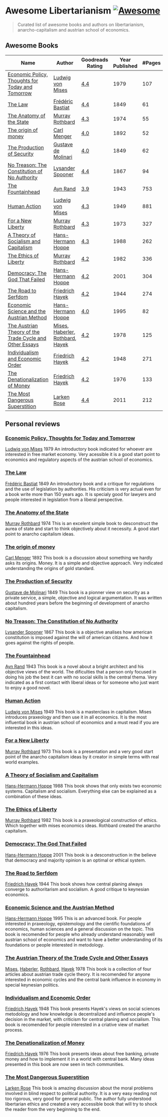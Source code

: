 # Awesome Libertarianism [![Awesome](https://cdn.rawgit.com/sindresorhus/awesome/d7305f38d29fed78fa85652e3a63e154dd8e8829/media/badge.svg)](https://github.com/sindresorhus/awesome)

> Curated list of awesome books and authors on libertarianism,  anarcho-capitalism and austrian school of economics.

## Awesome Books
| Name | Author | Goodreads Rating | Year Published | #Pages |
|------|--------|------------------|----------------|--------|
|[Economic Policy, Thoughts for Today and Tomorrow](https://mises.org/library/economic-policy-thoughts-today-and-tomorrow)|[Ludwig von Mises](https://en.wikipedia.org/wiki/Ludwig_von_Mises)|[4.4](https://www.goodreads.com/book/show/1822167.Economic_Policy)|1979|107|
|[The Law](https://mises.org/library/law)|[Frédéric Bastiat](https://en.wikipedia.org/wiki/Fr%C3%A9d%C3%A9ric_Bastiat)|[4.4](https://www.goodreads.com/book/show/1609224.The_Law)|1849|61|
|[The Anatomy of the State](https://mises.org/library/anatomy-state)|[Murray Rothbard](https://en.wikipedia.org/wiki/Murray_Rothbard)|[4.3](https://www.goodreads.com/book/show/6613404-anatomy-of-the-state)|1974|55|
|[The origin of money](https://mises.org/library/origins-money-0)|[Carl Menger](https://en.wikipedia.org/wiki/Carl_Menger)|[4.0](https://www.goodreads.com/book/show/8048252-the-origins-of-money)|1892|52|
|[The Production of Security](https://mises.org/library/production-security-0)|[Gustave de Molinari](https://en.wikipedia.org/wiki/Gustave_de_Molinari)|[4.0](https://www.goodreads.com/book/show/7090716-the-production-of-security)|1849|62|
|[No Treason: The Constitution of No Authority](https://mises.org/library/no-treason-constitution-no-authority-audio)|[Lysander Spooner](https://en.wikipedia.org/wiki/Lysander_Spooner)|[4.4](https://www.goodreads.com/book/show/2090559.No_Treason)|1867|94|
|[The Fountainhead](https://en.wikipedia.org/wiki/The_Fountainhead)|[Ayn Rand](https://en.wikipedia.org/wiki/Ayn_Rand)|[3.9](https://www.goodreads.com/book/show/2122.The_Fountainhead)|1943|753|
|[Human Action](https://mises.org/library/human-action-0)|[Ludwig von Mises](https://en.wikipedia.org/wiki/Ludwig_von_Mises)|[4.3](https://www.goodreads.com/book/show/81912.Human_Action)|1949|881|
|[For a New Liberty](https://mises.org/library/new-liberty-libertarian-manifesto)|[Murray Rothbard](https://en.wikipedia.org/wiki/Murray_Rothbard)|[4.3](https://www.goodreads.com/book/show/1268994.For_a_New_Liberty)|1973|327|
|[A Theory of Socialism and Capitalism](https://mises.org/library/theory-socialism-and-capitalism-0)|[Hans-Hermann Hoppe](https://en.wikipedia.org/wiki/Hans-Hermann_Hoppe)|[4.3](https://www.goodreads.com/book/show/168857.A_Theory_of_Socialism_and_Capitalism)|1988|262|
|[The Ethics of Liberty](https://mises.org/library/ethics-liberty)|[Murray Rothbard](https://en.wikipedia.org/wiki/Murray_Rothbard)|[4.2](https://www.goodreads.com/book/show/81983.The_Ethics_of_Liberty)|1982|336|
|[Democracy: The God That Failed](https://mises.org/library/democracy-god-failed-1)|[Hans-Hermann Hoppe](https://en.wikipedia.org/wiki/Hans-Hermann_Hoppe)|[4.2](https://www.goodreads.com/book/show/980031.Democracy)|2001|304|
|[The Road to Serfdom](https://mises.org/library/road-serfdom-0)|[Friedrich Hayek](https://en.wikipedia.org/wiki/Friedrich_Hayek)|[4.2](https://www.goodreads.com/book/show/299215.The_Road_to_Serfdom)|1944|274|
|[Economic Science and the Austrian Method](https://mises.org/library/economic-science-and-austrian-method)|[Hans-Hermann Hoppe](https://en.wikipedia.org/wiki/Hans-Hermann_Hoppe)|[4.0](https://www.goodreads.com/book/show/168856.Economic_Science_and_the_Austrian_Method)|1995|82|
|[The Austrian Theory of the Trade Cycle and Other Essays](https://mises.org/library/austrian-theory-trade-cycle-and-other-essays)|[Mises](https://en.wikipedia.org/wiki/Ludwig_von_Mises), [Haberler](https://en.wikipedia.org/wiki/Gottfried_Haberler), [Rothbard](https://en.wikipedia.org/wiki/Murray_Rothbard), [Hayek](https://en.wikipedia.org/wiki/Friedrich_Hayek)|[4.2](https://www.goodreads.com/book/show/81985.The_Austrian_Theory_of_the_Trade_Cycle_and_Other_Essays)|1978|125|
|[Individualism and Economic Order](https://mises.org/library/individualism-and-economic-order)|[Friedrich Hayek](https://en.wikipedia.org/wiki/Friedrich_Hayek)|[4.2](https://www.goodreads.com/book/show/75835.Individualism_and_Economic_Order)|1948|271|
|[The Denationalization of Money](https://mises.org/library/denationalisation-money-argument-refined)|[Friedrich Hayek](https://en.wikipedia.org/wiki/Friedrich_Hayek)|[4.2](https://www.goodreads.com/book/show/2833576-denationalisation-of-money)|1976|133|
|[The Most Dangerous Superstition](https://www.youtube.com/watch?v=N6uVV2Dcqt0)|[Larken Rose](https://twitter.com/larken_rose)|[4.4](https://www.goodreads.com/book/show/10836816-the-most-dangerous-superstition)|2011|212|

## Personal reviews

### [Economic Policy, Thoughts for Today and Tomorrow](https://mises.org/library/economic-policy-thoughts-today-and-tomorrow)
[Ludwig von Mises](https://en.wikipedia.org/wiki/Ludwig_von_Mises) 1979
An introductory book indicated for whoever are interested in free market
economy. Very acessible it is a good start point to economics and regulatory
aspects of the austrian school of economics.

### [The Law](https://mises.org/library/law)
[Frédéric Bastiat](https://en.wikipedia.org/wiki/Fr%C3%A9d%C3%A9ric_Bastiat) 1849
An introductory book and a critique for regulations and the use of legislation
by authorities. His criticism is very actual even for a book write more than
150 years ago. It is specialy good for lawyers and people interested in
legislation from a liberal perspective.

### [The Anatomy of the State](https://mises.org/library/anatomy-state)
[Murray Rothbard](https://en.wikipedia.org/wiki/Murray_Rothbard) 1974
This is an excelent simple book to desconstruct the aurea of state and start to
think objectively about it necessity. A good start point to anarcho capitalism
ideas.

### [The origin of money](https://mises.org/library/origins-money-0)
[Carl Menger](https://en.wikipedia.org/wiki/Carl_Menger) 1892
This book is a discussion about something we hardly asks its origins. Money.
It is a simple and objective approach. Very indicated understanding the origins
of gold standard.

### [The Production of Security](https://mises.org/library/production-security-0)
[Gustave de Molinari](https://en.wikipedia.org/wiki/Gustave_de_Molinari) 1849
This book is a pionner view on security as a private service, a simple,
objective and logical argumentation. It was written about hundred years before
the beginning of development of anarcho capitalism.

### [No Treason: The Constitution of No Authority](https://mises.org/library/no-treason-constitution-no-authority-audio)
[Lysander Spooner](https://en.wikipedia.org/wiki/Lysander_Spooner) 1867
This book is a objective analises how american constitution is imposed against
the will of american citizens. And how it goes against the rights of people.

### [The Fountainhead](https://en.wikipedia.org/wiki/The_Fountainhead)
[Ayn Rand](https://en.wikipedia.org/wiki/Ayn_Rand) 1943
This book is a novel about a bright architect and his objective views of the
world. The dificulties that a person only focused in doing his job the best it
can with no social skills is the central thema. Very indicated as a first
contact with liberal ideas or for someone who just want to enjoy a good novel.

### [Human Action](https://mises.org/library/human-action-0)
[Ludwig von Mises](https://en.wikipedia.org/wiki/Ludwig_von_Mises) 1949
This book is a masterclass in capitalism. Mises introduces praxeology and then
use it in all economics. It is the most influential book in austrian school
of economics and a must read if you are interested in this ideas.

### [For a New Liberty](https://mises.org/library/new-liberty-libertarian-manifesto)
[Murray Rothbard](https://en.wikipedia.org/wiki/Murray_Rothbard) 1973
This book is a presentation and a very good start point of the anarcho
capitalism ideas by it creator in simple terms with real world examples.

### [A Theory of Socialism and Capitalism](https://mises.org/library/theory-socialism-and-capitalism-0)
[Hans-Hermann Hoppe](https://en.wikipedia.org/wiki/Hans-Hermann_Hoppe) 1988
This book shows that only exists two economic systems. Capitalism and
socialism. Everything else can be explained as a combination of these ideas.

### [The Ethics of Liberty](https://mises.org/library/ethics-liberty)
[Murray Rothbard](https://en.wikipedia.org/wiki/Murray_Rothbard) 1982
This book is a praxeological construction of ethics. Which together with mises
economics ideas. Rothbard created the anarcho capitalism.

### [Democracy: The God That Failed](https://mises.org/library/democracy-god-failed-1)
[Hans-Hermann Hoppe](https://en.wikipedia.org/wiki/Hans-Hermann_Hoppe) 2001
This book is a desconstruction in the believe that democracy and majority
opinion is an optimal or ethical system.

### [The Road to Serfdom](https://mises.org/library/road-serfdom-0)
[Friedrich Hayek](https://en.wikipedia.org/wiki/Friedrich_Hayek) 1944
This book shows how central planing always converge to authoritarism and
socialism. A good critique to keynesian economics.

### [Economic Science and the Austrian Method](https://mises.org/library/economic-science-and-austrian-method)
[Hans-Hermann Hoppe](https://en.wikipedia.org/wiki/Hans-Hermann_Hoppe) 1995
This is an advanced book. For people interested in praxeology, epistemology and
the cientific foundations of economics, human sciences and a general discussion
on the topic. This book is recomended for people who already understand
reasonably well austrian school of economics and want to have a better
understanding of its foundations or people interested in metodology.

### [The Austrian Theory of the Trade Cycle and Other Essays](https://mises.org/library/austrian-theory-trade-cycle-and-other-essays)
[Mises](https://en.wikipedia.org/wiki/Ludwig_von_Mises), [Haberler](https://en.wikipedia.org/wiki/Gottfried_Haberler), [Rothbard](https://en.wikipedia.org/wiki/Murray_Rothbard), [Hayek](https://en.wikipedia.org/wiki/Friedrich_Hayek) 1978
This book is a collection of four articles about austrian trade cycle theory.
It is recomended for anyone interested in economic cycles and the central bank
influence in economy in special keynesian politics.

### [Individualism and Economic Order](https://mises.org/library/individualism-and-economic-order)
[Friedrich Hayek](https://en.wikipedia.org/wiki/Friedrich_Hayek) 1948
This book presents Hayek's views on social sciences metodology and how
knowledge is decentralized and influence people's decision in the market, with
criticism for central planing and socialism. This book is recomended for people
interested in a criative view of market process.

### [The Denationalization of Money](https://mises.org/library/denationalisation-money-argument-refined)
[Friedrich Hayek](https://en.wikipedia.org/wiki/Friedrich_Hayek) 1976
This book presents ideas about free banking, private money and how to implement
it in a world with central bank. Many ideas presented in this book are now seen
in tech communities.

### [The Most Dangerous Superstition](https://www.youtube.com/watch?v=N6uVV2Dcqt0)
[Larken Rose](https://twitter.com/larken_rose)
This book is amazing discussion about the moral problems involved in blind 
respect to political authority. It is a very easy reading not too rigorous,
very good for general public. The author fully understood libertarian ethics
and created a very accessible book that will try to shock the reader from the
very beginning to the end.
